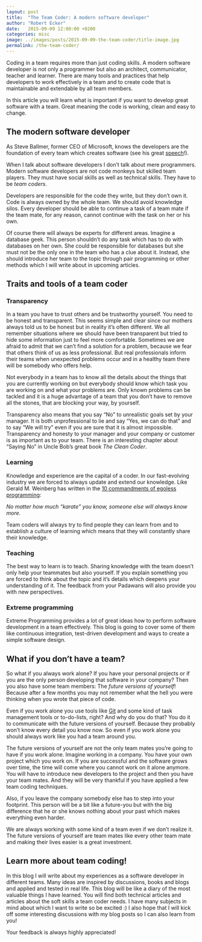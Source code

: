 ```yaml
---
layout: post
title:  "The Team Coder: A modern software developer"
author: "Robert Ecker"
date:   2015-09-09 12:00:00 +0200
categories: misc
image: ../images/posts/2015-09-09-the-team-coder/title-image.jpg
permalink: /the-team-coder/
---
```


Coding in a team requires more than just coding skills. A modern software developer is not only a programmer but also an architect, communicator, teacher and learner. There are many tools and practices that help developers to work effectively in a team and to create code that is maintainable and extendable by all team members.

In this article you will learn what is important if you want to develop great software with a team. Great meaning the code is working, clean and easy to change.

## The modern software developer
As Steve Ballmer, former CEO of Microsoft, knows the developers are the foundation of every team which creates software (see his great [speech](https://www.youtube.com/watch?v=Vhh_GeBPOhs)!).

When I talk about software developers I don’t talk about mere programmers. Modern software developers are not code monkeys but skilled team players. They must have social skills as well as technical skills. They have to be *team coders*.

Developers are responsible for the code they write, but they don’t own it. Code is always owned by the whole team. We should avoid knowledge silos. Every developer should be able to continue a task of a team mate if the team mate, for any reason, cannot continue with the task on her or his own.

Of course there will always be experts for different areas. Imagine a database geek. This person shouldn’t do any task which has to do with databases on her own. She could be responsible for databases but she must not be the only one in the team who has a clue about it. Instead, she should introduce her team to the topic through pair programming or other methods which I will write about in upcoming articles.

## Traits and tools of a team coder

### Transparency
In a team you have to trust others and be trustworthy yourself. You need to be honest and transparent. This seems simple and clear since our mothers always told us to be honest but in reality it’s often different. We all remember situations where we should have been transparent but tried to hide some information just to feel more comfortable. Sometimes we are afraid to admit that we can’t find a solution for a problem, because we fear that others think of us as less professional. But real professionals inform their teams when unexpected problems occur and in a healthy team there will be somebody who offers help.

Not everybody in a team has to know all the details about the things that you are currently working on but everybody should know which task you are working on and what your problems are. Only known problems can be tackled and it is a huge advantage of a team that you don’t have to remove all the stones, that are blocking your way, by yourself.

Transparency also means that you say “No” to unrealistic goals set by your manager. It is both unprofessional to lie and say “Yes, we can do that” and to say “We will try” even if you are sure that it is almost impossible. Transparency and honesty to your manager and your company or customer is as important as to your team. There is an interesting chapter about “Saying No” in Uncle Bob’s great book *The Clean Coder*.

### Learning
Knowledge and experience are the capital of a coder. In our fast-evolving industry we are forced to always update and extend our knowledge. Like Gerald M. Weinberg has written in the [10 commandments of egoless programming](http://blog.codinghorror.com/the-ten-commandments-of-egoless-programming/):

*No matter how much “karate” you know, someone else will always know more.*

Team coders will always try to find people they can learn from and to establish a culture of learning which means that they will constantly share their knowledge.

### Teaching
The best way to learn is to teach. Sharing knowledge with the team doesn’t only help your teammates but also yourself. If you explain something you are forced to think about the topic and it’s details which deepens your understanding of it. The feedback from your Padawans will also provide you with new perspectives.

### Extreme programming
Extreme Programming provides a lot of great ideas how to perform software development in a team effectively. This blog is going to cover some of them like continuous integration, test-driven development and ways to create a simple software design.

## What if you don’t have a team?

So what if you always work alone? If you have your personal projects or if you are the only person developing that software in your company? Then you also have some team members: The *future versions of yourself*! Because after a few months you may not remember what the hell you were thinking when you wrote that piece of code.

Even if you work alone you use tools like [Git](https://git-scm.com/) and some kind of task management tools or to-do-lists, right? And why do you do that? You do it to communicate with the future versions of yourself. Because they probably won’t know every detail you know now. So even if you work alone you should always work like you had a team around you.

The future versions of yourself are not the only team mates you’re going to have if you work alone. Imagine working in a company. You have your own project which you work on. If you are successful and the software grows over time, the time will come where you cannot work on it alone anymore. You will have to introduce new developers to the project and then you have your team mates. And they will be very thankful if you have applied a few team coding techniques.

Also, if you leave the company somebody else has to step into your footprint. This person will be a bit like a future-you but with the big difference that he or she knows nothing about your past which makes everything even harder.

We are always working with some kind of a team even if we don’t realize it. The future versions of yourself are team mates like every other team mate and making their lives easier is a great investment.

## Learn more about team coding!
In this blog I will write about my experiences as a software developer in different teams. Many ideas are inspired by discussions, books and blogs and applied and tested in real life. This blog will be like a diary of the most valuable things I have learned. You will find both technical articles and articles about the soft skills a team coder needs. I have many subjects in mind about which I want to write so be excited :) I also hope that I will kick off some interesting discussions with my blog posts so I can also learn from you!

Your feedback is always highly appreciated!
